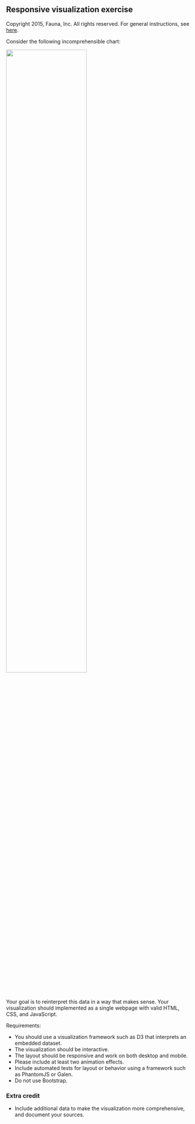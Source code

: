 
## Responsive visualization exercise

Copyright 2015, Fauna, Inc. All rights reserved. For general instructions, see [here](https://github.com/faunadb/exercises/blob/master/README.md).

Consider the following incomprehensible chart:

<img src="https://raw.githubusercontent.com/faunadb/exercises/master/viz.jpg" width="66%">

Your goal is to reinterpret this data in a way that makes sense. Your visualization should implemented as a single webpage with valid HTML, CSS, and JavaScript.

Requirements:

  - You should use a visualization framework such as D3 that interprets an embedded dataset.
  - The visualization should be interactive.
  - The layout should be responsive and work on both desktop and mobile.
  - Please include at least two animation effects.
  - Include automated tests for layout or behavior using a framework such as PhantomJS or Galen.
  - Do not use Bootstrap.

### Extra credit

  - Include additional data to make the visualization more comprehensive, and document your sources.
